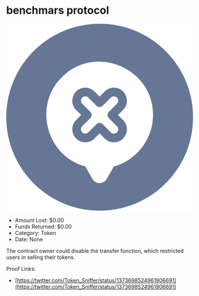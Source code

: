 # benchmars protocol
![benchmars protocol](/rektimages/benchmars-protocol.png)
- Amount Lost: $0.00
- Funds Returned: $0.00
- Category: Token
- Date: None

The contract owner could disable the transfer function, which restricted users in selling their tokens.


Proof Links:
- [https://twitter.com/Token_Sniffer/status/1373698524961906691](https://twitter.com/Token_Sniffer/status/1373698524961906691)


